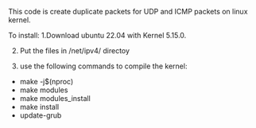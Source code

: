 This code is create duplicate packets for UDP and ICMP packets on linux kernel.

To install:
1.Download ubuntu 22.04 with Kernel 5.15.0.

2. Put the files in /net/ipv4/ directoy
   
3. use the following commands to compile the kernel:
   
  * make -j$(nproc)
  * make modules
  * make modules_install
  * make install
  * update-grub


